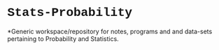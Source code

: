<h1 style="font-family:Courier;size:40px;">Stats-Probability</h1>

*Generic workspace/repository for notes, programs and and data-sets pertaining to Probability and Statistics.
